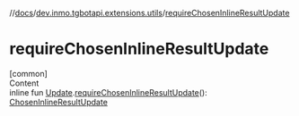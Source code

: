 //[docs](../../index.md)/[dev.inmo.tgbotapi.extensions.utils](index.md)/[requireChosenInlineResultUpdate](require-chosen-inline-result-update.md)



# requireChosenInlineResultUpdate  
[common]  
Content  
inline fun [Update](../dev.inmo.tgbotapi.types.update.abstracts/-update/index.md).[requireChosenInlineResultUpdate](require-chosen-inline-result-update.md)(): [ChosenInlineResultUpdate](../dev.inmo.tgbotapi.types.update/-chosen-inline-result-update/index.md)  




